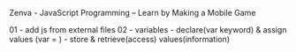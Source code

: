 Zenva - JavaScript Programming – Learn by Making a Mobile Game

01 - add js from external files
02 - variables 	- declare(var keyword) & assign values (var = )
				- store & retrieve(access) values(information)